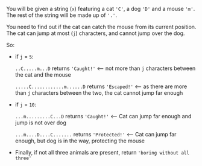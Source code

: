 You will be given a string (`x`) featuring a cat `'C'`, a dog `'D'` and a mouse `'m'`. The rest of the string will be made up of `'.'`.

You need to find out if the cat can catch the mouse from its current position. The cat can jump at most (`j`) characters, and cannot jump over the dog.

So:

* if `j` = `5`:

  `..C.....m...D` returns `'Caught!'`  <-- not more than `j` characters between the cat and the mouse

  `.....C............m......D` returns `'Escaped!'`  <-- as there are more than `j` characters between the two, the cat cannot jump far enough

* if `j` = `10`:

  `...m.........C...D` returns `'Caught!'` <-- Cat can jump far enough and jump is not over dog

  `...m....D....C.......` returns `'Protected!'` <-- Cat can jump far enough, but dog is in the way, protecting the mouse

* Finally, if not all three animals are present, return `'boring without all three'`
